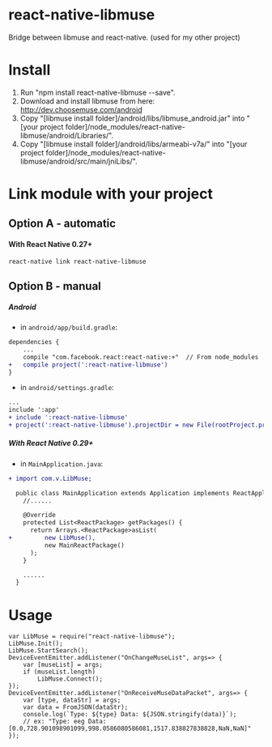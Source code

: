 # react-native-libmuse
Bridge between libmuse and react-native. (used for my other project)

# Install

1) Run "npm install react-native-libmuse --save".  
2) Download and install libmuse from here: http://dev.choosemuse.com/android  
3) Copy "[libmuse install folder]/android/libs/libmuse_android.jar" into "[your project folder]/node_modules/react-native-libmuse/android/Libraries/".  
4) Copy "[libmuse install folder]/android/libs/armeabi-v7a/" into "[your project folder]/node_modules/react-native-libmuse/android/src/main/jniLibs/".  

# Link module with your project

## Option A - automatic

#### With React Native 0.27+

```shell
react-native link react-native-libmuse
```

## Option B - manual

##### Android

- in `android/app/build.gradle`:

```diff
dependencies {
    ...
    compile "com.facebook.react:react-native:+"  // From node_modules
+   compile project(':react-native-libmuse')
}
```

- in `android/settings.gradle`:

```diff
...
include ':app'
+ include ':react-native-libmuse'
+ project(':react-native-libmuse').projectDir = new File(rootProject.projectDir, '../node_modules/react-native-libmuse/android')
```

##### With React Native 0.29+

- in `MainApplication.java`:

```diff
+ import com.v.LibMuse;

  public class MainApplication extends Application implements ReactApplication {
    //......

    @Override
    protected List<ReactPackage> getPackages() {
      return Arrays.<ReactPackage>asList(
+         new LibMuse(),
          new MainReactPackage()
      );
    }

    ......
  }
```

# Usage

```
var LibMuse = require("react-native-libmuse");
LibMuse.Init();
LibMuse.StartSearch();
DeviceEventEmitter.addListener("OnChangeMuseList", args=> {
	var [museList] = args;
	if (museList.length)
		LibMuse.Connect();
});
DeviceEventEmitter.addListener("OnReceiveMuseDataPacket", args=> {
	var [type, dataStr] = args;
	var data = FromJSON(dataStr);
	console.log(`Type: ${type} Data: ${JSON.stringify(data)}`);
	// ex: "Type: eeg Data: [0.0,728.901098901099,998.0586080586081,1517.838827838828,NaN,NaN]"
});
```